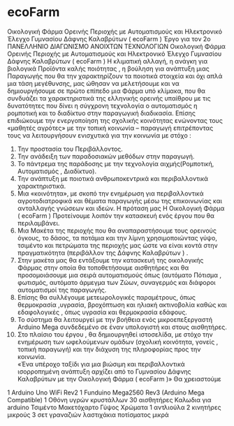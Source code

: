 # ecoFarm
Οικολογική Φάρμα  Ορεινής Περιοχής με  Αυτοματισμούς και Ηλεκτρονικό Έλεγχο Γυμνασίου Δάφνης Καλαβρύτων ( ecoFarm )
Έργο για τον 2ο ΠΑΝΕΛΛΗΝΙΟ ΔΙΑΓΩΝΙΣΜΟ ΑΝΟΙΧΤΩΝ ΤΕΧΝΟΛΟΓΙΩΝ
Οικολογική Φάρμα  Ορεινής Περιοχής με  Αυτοματισμούς και Ηλεκτρονικό Έλεγχο Γυμνασίου Δάφνης Καλαβρύτων ( ecoFarm )
Η  κλιματική αλλαγή, η ανάγκη για βιολογικά Προϊόντα καλής ποιότητας , η  βούληση για ανάπτυξη μιας Παραγωγής που θα την χαρακτηρίζουν τα ποιοτικά στοιχεία  και όχι απλά μια τάση μεγέθυνσης, μας ώθησαν να μελετήσουμε και να δημιουργήσουμε σε πρώτο επίπεδο μια Φάρμα υπό κλίμακα,  που θα συνδυάζει τα χαρακτηριστικά της ελληνικής ορεινής υπαίθρου με τις δυνατότητες που δίνει η σύγχρονη τεχνολογία ο αυτοματισμός η ρομποτική και το διαδίκτυο στην παραγωγική διαδικασία.
Επίσης επιδιώκουμε  την  ενεργοποίηση της  σχολικής κοινότητας ενώνοντας τους  «μαθητές αγρότες» με την τοπική κοινωνία – παραγωγή  επιτρέποντας τους  να λειτουργήσουν ενισχυτικά για την κοινωνία με στόχο :
1)	Την προστασία του Περιβάλλοντος.
2)	Την ανάδειξη των παραδοσιακών μεθόδων στην παραγωγή.
3)	Το πάντρεμα της παράδοσης με την τεχνολογία αιχμής(Ρομποτική, Αυτοματισμός , Διαδίκτυο).
4)	Την ανάπτυξη με ποιοτικά  ανθρωποκεντρικά και περιβαλλοντικά χαρακτηριστικά.
5)	Μια «κοινότητα», με σκοπό την ενημέρωση για περιβαλλοντικά αγροτοδιατροφικά  και θέματα παραγωγής μέσω της  επικοινωνίας και ανταλλαγής γνώσεων και ιδεών.
Η πρόταση μας 
Η Οικολογική Φάρμα  ( ecoFarm )
Προτείνουμε λοιπόν την κατασκευή ενός έργου που θα περιλαμβάνει.
1)	Μια Μακέτα της  περιοχής που θα αναπαραστήσουμε τους ορεινούς όγκους, το δάσος,  τα ποτάμια και την λίμνη χρησιμοποιώντας γύψο,  τσιμέντο και πετρώματα της περιοχής μας  ώστε να είναι κοντά στην πραγματικότητα (περιβάλλον της Δάφνης Καλαβρύτων ) .
2)	Στην μακέτα μας θα εντάξουμε την κατασκευή της οικολογικής Φάρμας  στην οποία θα τοποθετήσουμε αισθητήρες και θα προσομοιάσουμε μια σειρά αυτοματισμούς όπως (αυτόματο Πότισμα , φωτισμός, αυτόματο άρμεγμα των Ζώων, συναγερμός και διάφοροι αυτοματισμοί της παραγωγής.
3)	Επίσης θα συλλέγουμε μετεωρολογικές παραμέτρους, όπως θερμοκρασία ,υγρασία, βροχόπτωση και ηλιακή ακτινοβολία καθώς και εδαφολογικές , όπως υγρασία και θερμοκρασία εδάφους.
4)	Το σύστημα θα λειτουργεί με την βοήθεια ενός μικροεπεξεργαστή Αrduino Mega συνδεδεμένο σε έναν υπολογιστή και στους αισθητήρες. 
5)	 Στο πλαίσιο του έργου , θα δημιουργηθεί ιστοσελίδα, με στόχο την ενημέρωση  των  ωφελούμενων  ομάδων  (σχολική κοινότητα, γονείς , τοπική παραγωγή) και την διάχυση της πληροφορίας προς την κοινωνία.                                                                                
«Ένα υπέροχο  ταξίδι για  μια βιώσιμη και περιβαλλοντικά ισορροπημένη ανάπτυξη αρχίζει από το Γυμνασίου Δάφνης Καλαβρύτων  με την Οικολογική Φάρμα ( ecoFarm )»
Θα χρειαστούμε

1 Arduino Uno WiFi Rev2
1 Funduino Mega2560 Rev3 (Arduino Mega Compatible)
1 Οθόνη υγρών κρυστάλλων
30 αισθητήρες
Καλωδια για arduino
Τσιμέντο
Μακετόχαρτο
Γύψος
Χρώματα
1 αντλιούλα
2 κινητήρες μικρούς
3 σετ γραναζιών
λαστιχάκια ποτίσματος μικρά

